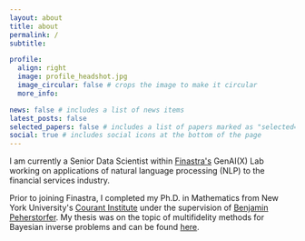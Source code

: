 ```yaml
---
layout: about
title: about
permalink: /
subtitle:

profile:
  align: right
  image: profile_headshot.jpg
  image_circular: false # crops the image to make it circular
  more_info:

news: false # includes a list of news items
latest_posts: false
selected_papers: false # includes a list of papers marked as "selected={true}"
social: true # includes social icons at the bottom of the page
---
```


I am currently a Senior Data Scientist within [Finastra's](https://www.finastra.com) GenAI(X) Lab working on applications of natural language processing (NLP) to the financial services industry.

Prior to joining Finastra, I completed my Ph.D. in Mathematics from New York University's [Courant Institute](https://cims.nyu.edu/dynamic/) under the supervision of [Benjamin Peherstorfer](https://cims.nyu.edu/~pehersto/).  My thesis was on the topic of multifidelity methods for Bayesian inverse problems and can be found [here](https://www.proquest.com/docview/2781124234).